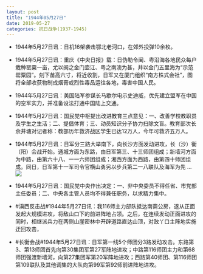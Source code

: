 ```yaml
---
layout: post
title: "1944年05月27日"
date: 2019-05-27
categories: 抗日战争(1937-1945)
---
```


<meta name="referrer" content="no-referrer" />

- 1944年5月27日讯：日机16架袭击鄂北老河口，在郊外投弹10余枚。 

- 1944年5月27日讯：重庆《中央日报》载：日伪勒令闽、粤沿海各地民众每户栽种罂粟一亩，尤以闽之金门壶江、粤之南澳为甚，并以金门五里海为“示范罂粟园”。刻下苗高六寸，将近收割，日军又在厦门组织“南方株式会社”，图将全部收获物制成烟膏或烈性毒品运往各地，毒害中国人民。 

- 1944年5月27日讯：美国陆军参谋长马歇尔电示史迪威，优先建立盟军在中国的空军实力，并准备设法打通中国陆上交通。 

- 1944年5月27日讯：国民党中枢提出改进教育三点意见：一、改善学校教职员及学生之生活；二、提倡体育；三、动员知识分子协力扫除文盲。教育部次长余井塘对记者称：教部历年救济战区学生已达12万人，今年可救济五万人。 

- 1944年5月27日讯：日军分三路大举南下，向长沙方面发动进攻，长（沙）衡（阳）会战开始。通城方面为东路，由日军第三、十三师团组成；新墙河方面为中路，由第六十八、一一六师团组成；湘西方面为西路，由第四十师团组成。同日，日军第十一军司令官横山勇另以步兵第二一八联队及海军为先 ... <br/><img src="https://wx2.sinaimg.cn/large/aca367d8ly1g3fqpvxb2rj20c80bx3ym.jpg" />

- 1944年5月27日讯：国民党中央作出决定：一、非中央委员不得任省、市党部主任委员；二、中央各主管人员均不得兼任职务，以求精力集中。 

- #滇西反击战#1944年5月27日讯：我116师主力部队抵达南斋公房，遂从正面发起大规模进攻，将敌山口下的前进阵地占领。之后，在连续发动正面进攻的同时，相继派兵力在两侧山崖密林中开辟道路直达山顶，对敌丫口主阵地实施迂回攻击， 

- #长衡会战#1944年5月27日讯：日军第一线5个师团分3路发动攻击。东路第3、第13师团首先向第30集团军第27军阵地进攻；中路第116师团主力和第68师团强渡新墙河，向第27集团军第20军阵地进攻；西路第40师团、第116师团第109联队及其他调集的大队向第99军第92师前进阵地进攻。 

